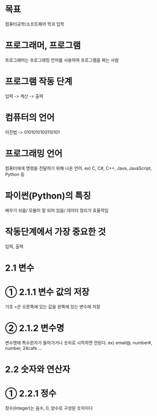 # 목표
컴퓨터공학/소프트웨어 학과 입학
# 프로그래머, 프로그램
프로그래머는 프로그래밍 언어를 사용하여 프로그램을 짜는 사람
# 프로그램 작동 단계
입력 -> 계산 -> 출력
# 컴퓨터의 언어
이진법 -> 0101010100110101
# 프로그래밍 언어
컴퓨터에게 명령을 전달하기 위해 나온 언어. ex) C, C#, C++, Java, JavaScript, Python 등
# 파이썬(Python)의 특징
배우기 쉬움/ 모듈이 잘 되어 있음/ 데이터 정리가 효율적임
# 작동단계에서 가장 중요한 것
입력, 출력



# 2.1 변수
# ① 2.1.1 변수 값의 저장 
기호 =은 오른쪽에 있는 값을 왼쪽에 있는 변수에 저장
# ② 2.1.2 변수명
변수명에 특수문자가 들어가거나 숫자로 시작하면 안된다. ex) email@, number#, number, 24cafe ...
# 2.2 숫자와 연산자
# ① 2.2.1 정수
정수(Integer)는 음수, 0, 양수로 구성된 숫자이다
